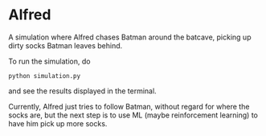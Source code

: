 # Alfred

A simulation where Alfred chases Batman around the batcave, picking up dirty socks Batman leaves behind.

To run the simulation, do

```
python simulation.py 
```

and see the results displayed in the terminal.

Currently, Alfred just tries to follow Batman, without regard for where the socks are, but the next step is to use ML (maybe reinforcement learning) to have him pick up more socks.

